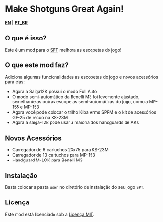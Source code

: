 # Make Shotguns Great Again!

#### [EN](README.md) | [PT_BR](README_BR.md)

## O que é isso? 

Este é um mod para o [SPT](https://www.sp-tarkov.com "O principal objetivo do projeto é fornecer uma experiência singleplayer offline separada com progressão pronta para uso para o cliente oficial da BSG. Agora você pode jogar Escape From Tarkov enquanto espera que seus servidores voltem a ficar online, enquanto você está desconectado da Internet ou se precisar fazer uma pausa dos trapaceiros.") melhora as escopetas do jogo!

## O que este mod faz?

Adiciona algumas funcionalidades as escopetas do jogo e novos acessórios para elas:

- Agora a Saiga12K possui o modo Full Auto
- O modo semi-automático da Benelli M3 foi levemente ajustado, semelhante as outras escopetas semi-automáticas do jogo, como a MP-155 e MP-153
- Agora você pode colocar o trilho Kiba Arms SPRM e o kit de acessórios GP-25 de recuo na KS-23M
- Agora a saiga-12k pode usar a maioria dos handguards de AKs

## Novos Acessórios

- Carregador de 6 cartuchos 23x75 para KS-23M
- Carregador de 13 cartuchos para MP-153
- Handguard M-LOK para Benelli M3

## Instalação

Basta colocar a pasta `user` no diretório de instalação do seu jogo `SPT`.

## Licença

Este mod está licenciado sob a [Licença MIT](LICENSE).
